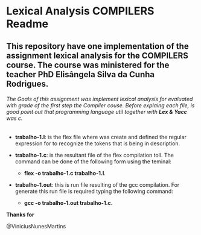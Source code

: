 # Lexical Analysis COMPILERS Readme
## This repository have one implementation of the assignment lexical analysis for the COMPILERS course. The course was ministered for the teacher PhD Elisângela Silva da Cunha Rodrigues.


######  The Goals of this assignment was implement lexical analysis for evaluated with grade of the first step the Compiler couse. Before explaing each file, is good point out that programming language util together with **Lex & Yacc** was c.

-  **trabalho-1.l**: is the flex file where was create and defined the regular expression for to recognize the tokens that is being in description.

- **trabalho-1.c**: is the resultant file of the flex compilation toll. The command can be done of the following form using the teminal:
    - **flex -o trabalho-1.c trabalho-1.l**.

- **trabalho-1.out**: this is run file resulting of the gcc compilation. For generate this run file is required typing the following command:
    - **gcc -o trabalho-1.out trabalho-1.c**.



**Thanks for**

@ViniciusNunesMartins
